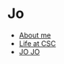 # Jo

+ <a href="https://jo-chidtaphai.github.io/JO" >About me</a>
+ <a href="https://vitejs.dev" target="_blank">Life at CSC</a>
+ <a href="https://vitejs.dev" target="_blank">JO JO</a>
          
        
          
       